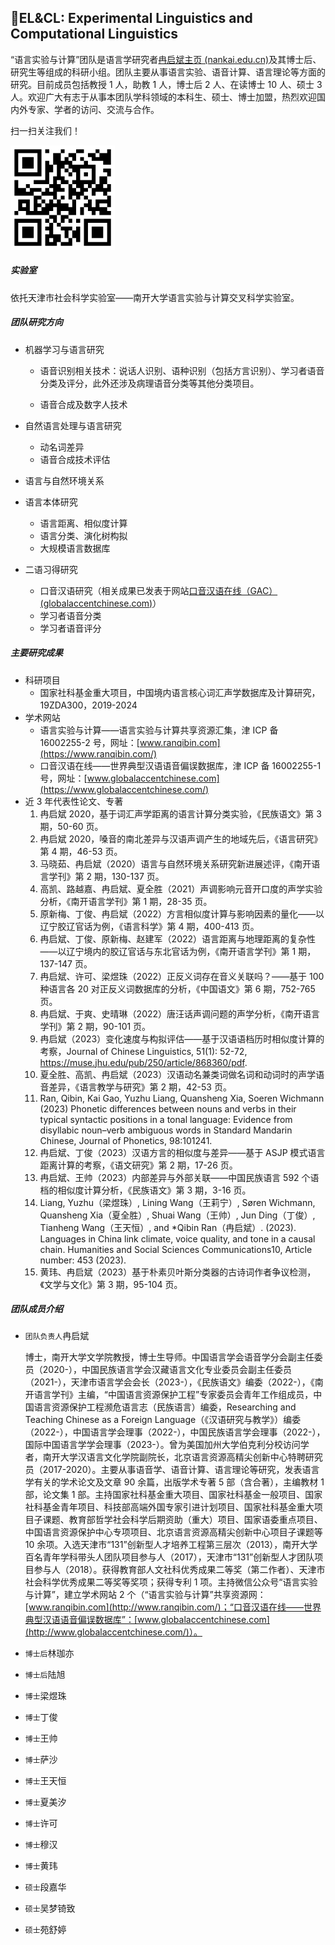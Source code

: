 ## 💬EL&CL: Experimental Linguistics and Computational Linguistics

“语言实验与计算”团队是语言学研究者[冉启斌主页 (nankai.edu.cn)](https://wxy.nankai.edu.cn/2019/1106/c18394a245671/page.htm)及其博士后、研究生等组成的科研小组。团队主要从事语言实验、语音计算、语言理论等方面的研究。目前成员包括教授 1 人，助教 1 人，博士后 2 人、在读博士 10 人、硕士 3 人。欢迎广大有志于从事本团队学科领域的本科生、硕士、博士加盟，热烈欢迎国内外专家、学者的访问、交流与合作。

扫一扫关注我们！

<img src="https://github.com/EL-CL/.github/raw/main/profile/rqb_website_link.png" alt="https://www.ranqibin.com/" style="zoom: 30%;" />

##### 实验室

依托天津市社会科学实验室——南开大学语言实验与计算交叉科学实验室。

##### 团队研究方向

- 机器学习与语言研究

  - 语音识别相关技术：说话人识别、语种识别（包括方言识别）、学习者语音分类及评分，此外还涉及病理语音分类等其他分类项目。

  - 语音合成及数字人技术

- 自然语言处理与语言研究

  - 动名词差异
  - 语音合成技术评估

- 语言与自然环境关系

- 语言本体研究

  - 语言距离、相似度计算
  - 语言分类、演化树构拟
  - 大规模语言数据库

- 二语习得研究

  - 口音汉语研究（相关成果已发表于网站[口音汉语在线（GAC） (globalaccentchinese.com)](https://www.globalaccentchinese.com/)）
  - 学习者语音分类
  - 学习者语音评分

##### 主要研究成果

- 科研项目
  - 国家社科基金重大项目，中国境内语言核心词汇声学数据库及计算研究，19ZDA300，2019-2024
- 学术网站
  - 语言实验与计算——语言实验与计算共享资源汇集，津 ICP 备 16002255-2 号，网址：[www.ranqibin.com](https://www.ranqibin.com/)
  - 口音汉语在线——世界典型汉语语音偏误数据库，津 ICP 备 16002255-1 号，网址：[www.globalaccentchinese.com](https://www.globalaccentchinese.com/)
- 近 3 年代表性论文、专著
  1. 冉启斌 2020，基于词汇声学距离的语言计算分类实验，《民族语文》第 3 期，50-60 页。
  2. 冉启斌 2020，嗓音的南北差异与汉语声调产生的地域先后，《语言研究》第 4 期，46-53 页。
  3. 马晓茹、冉启斌（2020）语言与自然环境关系研究新进展述评，《南开语言学刊》第 2 期，130-137 页。
  4. 高凯、路越嘉、冉启斌、夏全胜（2021）声调影响元音开口度的声学实验分析，《南开语言学刊》第 1 期，28-35 页。
  5. 原新梅、丁俊、冉启斌（2022）方言相似度计算与影响因素的量化——以辽宁胶辽官话为例，《语言科学》第 4 期，400-413 页。
  6. 冉启斌、丁俊、原新梅、赵建军（2022）语言距离与地理距离的复杂性——以辽宁境内的胶辽官话与东北官话为例，《南开语言学刊》第 1 期，137-147 页。
  7. 冉启斌、许可、梁煜珠（2022）正反义词存在音义关联吗？——基于 100 种语言各 20 对正反义词数据库的分析，《中国语文》第 6 期，752-765 页。
  8. 冉启斌、于爽、史晴琳（2022）唐汪话声调问题的声学分析，《南开语言学刊》第 2 期，90-101 页。
  9. 冉启斌（2023）变化速度与构拟评估——基于汉语语档历时相似度计算的考察，Journal of Chinese Linguistics, 51(1): 52-72, https://muse.jhu.edu/pub/250/article/868360/pdf.
  10. 夏全胜、高凯、冉启斌（2023）汉语动名兼类词做名词和动词时的声学语音差异，《语言教学与研究》第 2 期，42-53 页。
  11. Ran, Qibin, Kai Gao, Yuzhu Liang, Quansheng Xia, Soeren Wichmann (2023) Phonetic differences between nouns and verbs in their typical syntactic positions in a tonal language: Evidence from disyllabic noun–verb ambiguous words in Standard Mandarin Chinese, Journal of Phonetics, 98:101241.
  12. 冉启斌、丁俊（2023）汉语方言的相似度与差异——基于 ASJP 模式语言距离计算的考察，《语文研究》第 2 期，17-26 页。
  13. 冉启斌、王帅（2023）内部差异与外部关联——中国民族语言 592 个语档的相似度计算分析，《民族语文》第 3 期，3-16 页。
  14. Liang, Yuzhu（梁煜珠）, Lining Wang（王莉宁）, Søren Wichmann, Quansheng Xia（夏全胜）, Shuai Wang（王帅）, Jun Ding（丁俊）, Tianheng Wang（王天恒）, and \*Qibin Ran（冉启斌）. (2023). Languages in China link climate, voice quality, and tone in a causal chain. Humanities and Social Sciences Communications10, Article number: 453 (2023).
  15. 黄玮、冉启斌（2023）基于朴素贝叶斯分类器的古诗词作者争议检测，《文学与文化》第 3 期，95-104 页。

##### 团队成员介绍

- `团队负责人`冉启斌

  博士，南开大学文学院教授，博士生导师。中国语言学会语音学分会副主任委员（2020-），中国民族语言学会汉藏语言文化专业委员会副主任委员（2021-），天津市语言学会会长（2023-），《民族语文》编委（2022-），《南开语言学刊》主编，“中国语言资源保护工程”专家委员会青年工作组成员，中国语言资源保护工程濒危语言志（民族语言）编委，Researching and Teaching Chinese as a Foreign Language（《汉语研究与教学》）编委（2022-），中国语言学会理事（2022-），中国民族语言学会理事（2022-），国际中国语言学学会理事（2023-）。曾为美国加州大学伯克利分校访问学者，南开大学汉语言文化学院副院长，北京语言资源高精尖创新中心特聘研究员（2017-2020）。主要从事语音学、语音计算、语言理论等研究，发表语言学有关的学术论文及文章 90 余篇，出版学术专著 5 部（含合著），主编教材 1 部，论文集 1 部。主持国家社科基金重大项目、国家社科基金一般项目、国家社科基金青年项目、科技部高端外国专家引进计划项目、国家社科基金重大项目子课题、教育部哲学社会科学后期资助（重大）项目、国家语委重点项目、中国语言资源保护中心专项项目、北京语言资源高精尖创新中心项目子课题等 10 余项。入选天津市“131”创新型人才培养工程第三层次（2013），南开大学百名青年学科带头人团队项目参与人（2017），天津市“131”创新型人才团队项目参与人（2018）。获得教育部人文社科优秀成果二等奖（第二作者）、天津市社会科学优秀成果二等奖等奖项；获得专利 1 项。主持微信公众号“语言实验与计算”，建立学术网站 2 个（“语言实验与计算”共享资源网：[www.ranqibin.com](http://www.ranqibin.com/)；“口音汉语在线——世界典型汉语语音偏误数据库”：[www.globalaccentchinese.com](http://www.globalaccentchinese.com/)）。

- `博士后`林珈亦

- `博士后`陆旭

- `博士`梁煜珠

- `博士`丁俊

- `博士`王帅

- `博士`萨沙

- `博士`王天恒

- `博士`夏美汐

- `博士`许可

- `博士`穆汉

- `博士`黄玮

- `硕士`段嘉华

- `硕士`吴梦锜致

- `硕士`苑舒婷

#####
